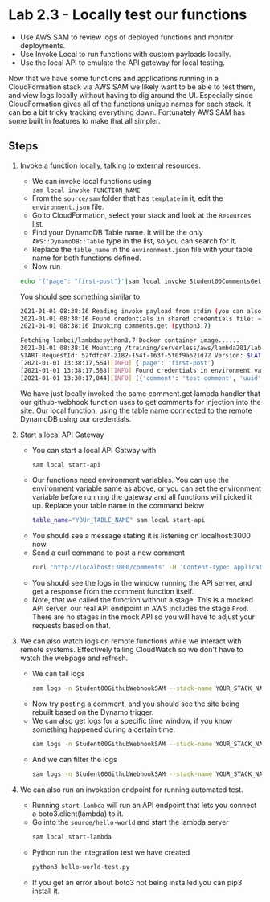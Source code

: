 # Lab 2.3 - Locally test our functions

- Use AWS SAM to review logs of deployed functions and monitor deployments.
- Use Invoke Local to run functions with custom payloads locally.
- Use the local API to emulate the API gateway for local testing.

Now that we have some functions and applications running in a CloudFormation stack via AWS SAM we likely want to be able to test them, and view logs locally without having to dig around the UI. Especially since CloudFormation gives all of the functions unique names for each stack. It can be a bit tricky tracking everything down. Fortunately AWS SAM has some built in features to make that all simpler.

## Steps

1. Invoke a function locally, talking to external resources.
    - We can invoke local functions using  
    `sam local invoke FUNCTION_NAME`
    - From the `source/sam` folder that has `template` in it, edit the `environment.json` file.
    - Go to CloudFormation, select your stack and look at the `Resources` list.
    - Find your DynamoDB Table name. It will be the only `AWS::DynamoDB::Table` type in the list, so you can search for it.
    - Replace the `table_name` in the `environment.json` file with your table name for both functions defined.
    - Now run
    ```bash
    echo '{"page": "first-post"}'|sam local invoke Student00CommentsGetSAM --env-vars environment.json 
    ```
    You should see something similar to 
    ```bash
    2021-01-01 08:38:16 Reading invoke payload from stdin (you can also pass it from file with --event)
    2021-01-01 08:38:16 Found credentials in shared credentials file: ~/.aws/credentials
    2021-01-01 08:38:16 Invoking comments.get (python3.7)

    Fetching lambci/lambda:python3.7 Docker container image......
    2021-01-01 08:38:16 Mounting /training/serverless/aws/lambda201/lab2.2/source/sam/comments as /var/task:ro,delegated inside runtime container
    START RequestId: 52fdfc07-2182-154f-163f-5f0f9a621d72 Version: $LATEST
    [2021-01-01 13:38:17,564][INFO] {'page': 'first-post'}
    [2021-01-01 13:38:17,588][INFO] Found credentials in environment variables.
    [2021-01-01 13:38:17,844][INFO] [{'comment': 'test comment', 'uuid': 'bad5dd9a-77e5-45dc-ad4b-18ebd02932c4', 'page': 'first-post', 'name': 'test name'}, {'comment': 'test comment', 'uuid': 'ce1a4da9-c999-484b-bdbf-b3c76e8b6fae', 'page': 'first-post', 'name': 'test name'}]

    ```
    We have just locally invoked the same comment.get lambda handler that our github-webhook function uses to get comments for injection into the site. Our local function, using the table name connected to the remote DynamoDB using our credentials.

2. Start a local API Gateway
    - You can start a local API Gatway with
        ```bash
        sam local start-api
        ```
    - Our functions need environment variables. You can use the environment variable same as above, or you can set the environment variable before running the gateway and all functions will picked it up. Replace your table name in the command below
        ```bash
        table_name="YOUr_TABLE_NAME" sam local start-api 
        ```
    - You should see a message stating it is listening on localhost:3000 now.
    - Send a curl command to post a new comment 
        ```bash
        curl 'http://localhost:3000/comments' -H 'Content-Type: application/json' --data '{"name":"cli name","page":"first-post","comment":"cli comment"}'
        ```
    - You should see the logs in the window running the API server, and get a response from the comment function itself.
    - Note, that we called the function without a stage. This is a mocked API server, our real API endipoint in AWS includes the stage `Prod`. There are no stages in the mock API so you will have to adjust your requests based on that.

3. We can also watch logs on remote functions while we interact with remote systems. Effectively tailing CloudWatch so we don't have to watch the webpage and refresh.
    - We can tail logs
        ```bash
        sam logs -n Student00GithubWebhookSAM --stack-name YOUR_STACK_NAME --tail
        ```
    - Now try posting a comment, and you should see the site being rebuilt based on the Dynamo trigger.
    - We can also get logs for a specific time window, if you know something happened during a certain time.
        ```bash
        sam logs -n Student00GithubWebhookSAM --stack-name YOUR_STACK_NAME -s '60min ago' -e '50min ago'
        ```
    - And we can filter the logs
        ```bash
        sam logs -n Student00GithubWebhookSAM --stack-name YOUR_STACK_NAME  --filter "error"
        ```
4. We can also run an invokation endpoint for running automated test.
    - Running `start-lambda` will run an API endpoint that lets you connect a boto3.client(lambda) to it.
    - Go into the `source/hello-world` and start the lambda server
        ```bash
        sam local start-lambda
        ```
    - Python run the integration test we have created
        ```bash
        python3 hello-world-test.py
        ```
    - If you get an error about boto3 not being installed you can pip3 install it.
